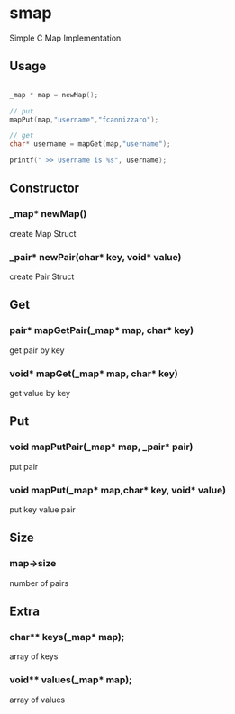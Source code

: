 # smap
Simple C Map Implementation

## Usage
```C

_map * map = newMap();

// put
mapPut(map,"username","fcannizzaro");

// get
char* username = mapGet(map,"username");

printf(" >> Username is %s", username);

```

## Constructor

### _map* newMap()
create Map Struct

### _pair* newPair(char* key, void* value)
create Pair Struct

## Get

### pair* mapGetPair(_map* map, char\* key)
get pair by key

### void* mapGet(_map* map, char\* key)
get value by key

## Put

### void mapPutPair(_map* map, \_pair\* pair)
put pair

### void mapPut(_map* map,char\* key, void\* value)
put key value pair

## Size

### map->size
number of pairs

## Extra

### char** keys(_map* map);
array of keys

### void** values(_map* map);
array of values
